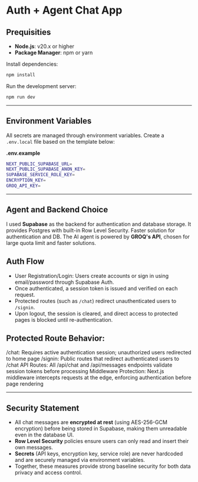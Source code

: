 # Auth + Agent Chat App

## Prequisities
- **Node.js**: v20.x or higher
- **Package Manager**: npm or yarn

Install dependencies:
```bash
npm install
```

Run the development server:
```bash
npm run dev
```

---

## Environment Variables
All secrets are managed through environment variables. Create a `.env.local` file based on the template below:  

**.env.example**
```bash
NEXT_PUBLIC_SUPABASE_URL=
NEXT_PUBLIC_SUPABASE_ANON_KEY=
SUPABASE_SERVICE_ROLE_KEY=
ENCRYPTION_KEY=
GROQ_API_KEY=
```

---

## Agent and Backend Choice
I used **Supabase** as the backend for authentication and database storage. It provides Postgres with built-in Row Level Security. Faster solution for authentication and DB. 
The AI agent is powered by **GROQ's API**, chosen for large quota limit and faster solutions.


## Auth Flow 
- User Registration/Login: Users create accounts or sign in using email/password through Supabase Auth.
- Once authenticated, a session token is issued and verified on each request.  
- Protected routes (such as `/chat`) redirect unauthenticated users to `/signin`.  
- Upon logout, the session is cleared, and direct access to protected pages is blocked until re-authentication.  

## Protected Route Behavior:

/chat: Requires active authentication session; unauthorized users redirected to home page
/signin: Public routes that redirect authenticated users to /chat
API Routes: All /api/chat and /api/messages endpoints validate session tokens before processing
Middleware Protection: Next.js middleware intercepts requests at the edge, enforcing authentication before page rendering

---

## Security Statement
- All chat messages are **encrypted at rest** (using AES-256-GCM encryption) before being stored in Supabase, making them unreadable even in the database UI.  
- **Row Level Security** policies ensure users can only read and insert their own messages.  
- **Secrets** (API keys, encryption key, service role) are never hardcoded and are securely managed via environment variables.  
- Together, these measures provide strong baseline security for both data privacy and access control.  



